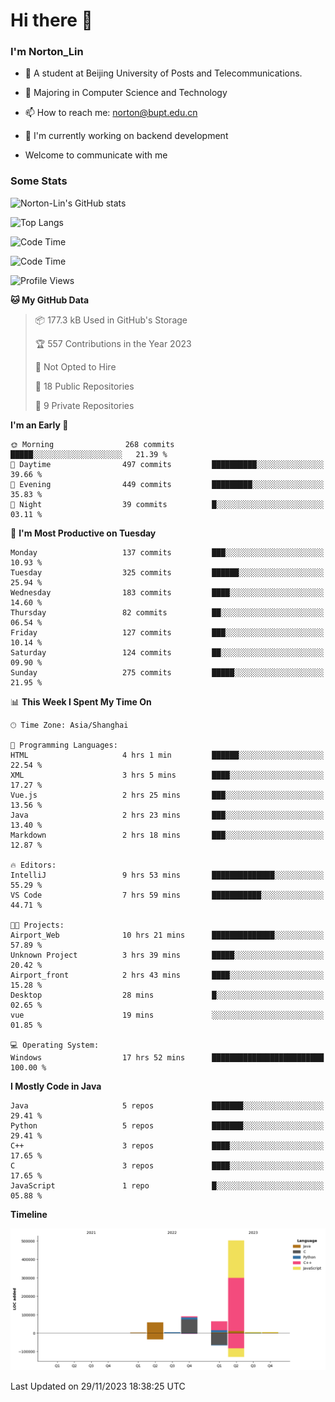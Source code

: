 
# Hi there 👋

### I'm Norton_Lin
- 🏫 A student at Beijing University of Posts and Telecommunications.
- 🌱 Majoring in Computer Science and Technology
- 📫 How to reach me: norton@bupt.edu.cn
- 🌱 I'm currently working on backend development

- Welcome to communicate with me

### Some Stats
![Norton-Lin's GitHub stats](https://github-readme-stats.vercel.app/api?username=Norton-Lin&count_private=true&show_icons=true&theme=radical)

![Top Langs](https://github-readme-stats.vercel.app/api/top-langs/?username=Norton-Lin&langs_count=10&layout=compact)

![Code Time](https://github-readme-stats.vercel.app/api/wakatime?username=Norton_Lin)

<!--START_SECTION:waka-->
![Code Time](http://img.shields.io/badge/Code%20Time-429%20hrs%2018%20mins-blue)

![Profile Views](http://img.shields.io/badge/Profile%20Views-1-blue)

**🐱 My GitHub Data** 

> 📦 177.3 kB Used in GitHub's Storage 
 > 
> 🏆 557 Contributions in the Year 2023
 > 
> 🚫 Not Opted to Hire
 > 
> 📜 18 Public Repositories 
 > 
> 🔑 9 Private Repositories 
 > 
**I'm an Early 🐤** 

```text
🌞 Morning                268 commits         █████░░░░░░░░░░░░░░░░░░░░   21.39 % 
🌆 Daytime                497 commits         ██████████░░░░░░░░░░░░░░░   39.66 % 
🌃 Evening                449 commits         █████████░░░░░░░░░░░░░░░░   35.83 % 
🌙 Night                  39 commits          █░░░░░░░░░░░░░░░░░░░░░░░░   03.11 % 
```
📅 **I'm Most Productive on Tuesday** 

```text
Monday                   137 commits         ███░░░░░░░░░░░░░░░░░░░░░░   10.93 % 
Tuesday                  325 commits         ██████░░░░░░░░░░░░░░░░░░░   25.94 % 
Wednesday                183 commits         ████░░░░░░░░░░░░░░░░░░░░░   14.60 % 
Thursday                 82 commits          ██░░░░░░░░░░░░░░░░░░░░░░░   06.54 % 
Friday                   127 commits         ███░░░░░░░░░░░░░░░░░░░░░░   10.14 % 
Saturday                 124 commits         ██░░░░░░░░░░░░░░░░░░░░░░░   09.90 % 
Sunday                   275 commits         █████░░░░░░░░░░░░░░░░░░░░   21.95 % 
```


📊 **This Week I Spent My Time On** 

```text
🕑︎ Time Zone: Asia/Shanghai

💬 Programming Languages: 
HTML                     4 hrs 1 min         ██████░░░░░░░░░░░░░░░░░░░   22.54 % 
XML                      3 hrs 5 mins        ████░░░░░░░░░░░░░░░░░░░░░   17.27 % 
Vue.js                   2 hrs 25 mins       ███░░░░░░░░░░░░░░░░░░░░░░   13.56 % 
Java                     2 hrs 23 mins       ███░░░░░░░░░░░░░░░░░░░░░░   13.40 % 
Markdown                 2 hrs 18 mins       ███░░░░░░░░░░░░░░░░░░░░░░   12.87 % 

🔥 Editors: 
IntelliJ                 9 hrs 53 mins       ██████████████░░░░░░░░░░░   55.29 % 
VS Code                  7 hrs 59 mins       ███████████░░░░░░░░░░░░░░   44.71 % 

🐱‍💻 Projects: 
Airport_Web              10 hrs 21 mins      ██████████████░░░░░░░░░░░   57.89 % 
Unknown Project          3 hrs 39 mins       █████░░░░░░░░░░░░░░░░░░░░   20.42 % 
Airport_front            2 hrs 43 mins       ████░░░░░░░░░░░░░░░░░░░░░   15.28 % 
Desktop                  28 mins             █░░░░░░░░░░░░░░░░░░░░░░░░   02.65 % 
vue                      19 mins             ░░░░░░░░░░░░░░░░░░░░░░░░░   01.85 % 

💻 Operating System: 
Windows                  17 hrs 52 mins      █████████████████████████   100.00 % 
```

**I Mostly Code in Java** 

```text
Java                     5 repos             ███████░░░░░░░░░░░░░░░░░░   29.41 % 
Python                   5 repos             ███████░░░░░░░░░░░░░░░░░░   29.41 % 
C++                      3 repos             ████░░░░░░░░░░░░░░░░░░░░░   17.65 % 
C                        3 repos             ████░░░░░░░░░░░░░░░░░░░░░   17.65 % 
JavaScript               1 repo              █░░░░░░░░░░░░░░░░░░░░░░░░   05.88 % 
```



**Timeline**

![Lines of Code chart](https://raw.githubusercontent.com/Norton-Lin/Norton-Lin/main/assets/bar_graph.png)


 Last Updated on 29/11/2023 18:38:25 UTC
<!--END_SECTION:waka-->
